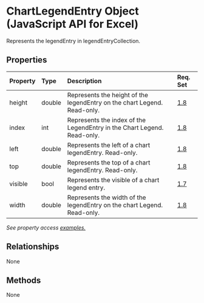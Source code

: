 # ChartLegendEntry Object (JavaScript API for Excel)

Represents the legendEntry in legendEntryCollection.

## Properties

| Property	   | Type	|Description| Req. Set|
|:---------------|:--------|:----------|:----|
|height|double|Represents the height of the legendEntry on the chart Legend. Read-only.|[1.8](../requirement-sets/excel-api-requirement-sets.md)|
|index|int|Represents the index of the LegendEntry in the Chart Legend. Read-only.|[1.8](../requirement-sets/excel-api-requirement-sets.md)|
|left|double|Represents the left of a chart legendEntry. Read-only.|[1.8](../requirement-sets/excel-api-requirement-sets.md)|
|top|double|Represents the top of a chart legendEntry. Read-only.|[1.8](../requirement-sets/excel-api-requirement-sets.md)|
|visible|bool|Represents the visible of a chart legend entry.|[1.7](../requirement-sets/excel-api-requirement-sets.md)|
|width|double|Represents the width of the legendEntry on the chart Legend. Read-only.|[1.8](../requirement-sets/excel-api-requirement-sets.md)|

_See property access [examples.](#property-access-examples)_

## Relationships
None


## Methods
None

